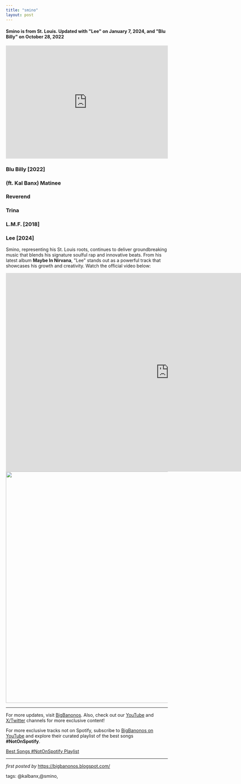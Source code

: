 ```yaml
---
title: "smino"
layout: post
---
```

<h4>Smino is from St. Louis. Updated with "Lee" on January 7, 2024, and "Blu Billy" on October 28, 2022</h4> <iframe allow="autoplay; clipboard-write; encrypted-media; fullscreen; picture-in-picture" allowfullscreen="" frameborder="0" height="352" loading="lazy" src="https://open.spotify.com/embed/playlist/6ZkclJiWV3MINY2PyLNNvH?utm_source=generator" width="100%"></iframe> <div class="separator" > <h3>Blu Billy [2022]</h3> <h3>(ft. Kal Banx) Matinee</h3> <h3>Reverend</h3> <h3>Trina</h3> <h3>L.M.F. [2018]</h3>
</div> <h3>Lee [2024]</h3>
<p>Smino, representing his St. Louis roots, continues to deliver groundbreaking music that blends his signature soulful rap and innovative beats. From his latest album <strong>Maybe In Nirvana</strong>, "Lee" stands out as a powerful track that showcases his growth and creativity. Watch the official video below:</p> <iframe width="1013" height="618" src="https://www.youtube.com/embed/udW3hJhKcEs" title="Lee" frameborder="0" allow="accelerometer; autoplay; clipboard-write; encrypted-media; gyroscope; picture-in-picture; web-share" referrerpolicy="strict-origin-when-cross-origin" allowfullscreen></iframe> <div class="separator" > <a href="https://i.ytimg.com/vi/HaEjcBfDv-0/maxresdefault.jpg"> <img border="0" data-original-height="720" data-original-width="1280" height="720" src="https://i.ytimg.com/vi/HaEjcBfDv-0/maxresdefault.jpg" width="1280" /> </a>
</div> <hr />
<p>For more updates, visit <a href="https://bigbanonos.blogspot.com/" rel="noopener" target="_new">BigBanonos</a>. Also, check out our <a href="https://www.youtube.com/@BigBanonos" rel="noopener" target="_new">YouTube</a> and <a href="https://x.com/bigbanonos" rel="noopener" target="_new">X/Twitter</a> channels for more exclusive content!</p>


<!--Subscribe and Playlist Links-->
<div>
    <p>For more exclusive tracks not on Spotify, subscribe to <a href="https://www.youtube.com/@BigBanonos" target="_blank">BigBanonos on YouTube</a> and explore their curated playlist of the best songs <strong>#NotOnSpotify</strong>.</p>
    <p><a href="https://www.youtube.com/playlist?list=PLtuNtuTatqI0kFahUCbtbfenC_ET5O_tr" target="_blank">Best Songs #NotOnSpotify Playlist<br /></a></p></div>

<hr />

<p><em>first posted by</em> <a href="https://bigbanonos.blogspot.com/" rel="noopener" target="_new">https://bigbanonos.blogspot.com/</a></p>

<p>tags: @kalbanx,@smino,</p>
